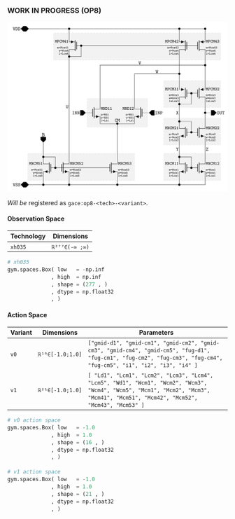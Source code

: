 ### WORK IN PROGRESS (OP8)

![op8](https://raw.githubusercontent.com/matthschw/ace/main/figures/op8.png)

_Will be_ registered as `gace:op8-<tech>-<variant>`.

#### Observation Space

| Technology | Dimensions     |
|------------|----------------|
| `xh035`    | `ℝ²⁷⁷∈(-∞ ;∞)` |

```python
# xh035
gym.spaces.Box( low   = -np.inf
              , high  = np.inf
              , shape = (277 , )
              , dtype = np.float32
              , )
```

#### Action Space


| Variant | Dimensions       | Parameters                                                                                                                                                                       |
|---------|------------------|----------------------------------------------------------------------------------------------------------------------------------------------------------------------------------|
| `v0`    | `ℝ¹⁶∈[-1.0;1.0]` | `["gmid-d1", "gmid-cm1", "gmid-cm2", "gmid-cm3", "gmid-cm4", "gmid-cm5", "fug-d1", "fug-cm1", "fug-cm2", "fug-cm3", "fug-cm4", "fug-cm5", "i1", "i2", "i3", "i4" ]`              |
| `v1`    | `ℝ²¹∈[-1.0;1.0]` | `[ "Ld1", "Lcm1", "Lcm2", "Lcm3", "Lcm4", "Lcm5", "Wd1", "Wcm1", "Wcm2", "Wcm3", "Wcm4", "Wcm5", "Mcm1", "Mcm2", "Mcm3", "Mcm41", "Mcm51", "Mcm42", "Mcm52", "Mcm43", "Mcm53" ]` |

```python
# v0 action space
gym.spaces.Box( low   = -1.0
              , high  = 1.0
              , shape = (16 , )
              , dtype = np.float32
              , )

# v1 action space
gym.spaces.Box( low   = -1.0
              , high  = 1.0
              , shape = (21 , )
              , dtype = np.float32
              , )
```


